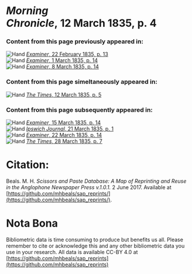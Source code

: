 # *Morning Chronicle*, 12 March 1835, p. 4  
  
### Content from this page previously appeared in:  
![Hand](http://scissorsandpaste.net/wp-content/uploads/2017/06/smallhandpointer.png) [*Examiner*, 22 February 1835, p. 13](https://mhbeals.github.io/sap_html/Examiner/Examiner-22-February-1835-p-13)  
![Hand](http://scissorsandpaste.net/wp-content/uploads/2017/06/smallhandpointer.png) [*Examiner*, 1 March 1835, p. 14](https://mhbeals.github.io/sap_html/Examiner/Examiner-1-March-1835-p-14)  
![Hand](http://scissorsandpaste.net/wp-content/uploads/2017/06/smallhandpointer.png) [*Examiner*, 8 March 1835, p. 14](https://mhbeals.github.io/sap_html/Examiner/Examiner-8-March-1835-p-14)  
  
### Content from this page simeltaneously appeared in:  
![Hand](http://scissorsandpaste.net/wp-content/uploads/2017/06/smallhandpointer.png) [*The Times*, 12 March 1835, p. 5](https://mhbeals.github.io/sap_html/The-Times/The-Times-12-March-1835-p-5)  
  
### Content from this page subsequently appeared in:  
![Hand](http://scissorsandpaste.net/wp-content/uploads/2017/06/smallhandpointer.png) [*Examiner*, 15 March 1835, p. 14](https://mhbeals.github.io/sap_html/Examiner/Examiner-15-March-1835-p-14)  
![Hand](http://scissorsandpaste.net/wp-content/uploads/2017/06/smallhandpointer.png) [*Ipswich Journal*, 21 March 1835, p. 1](https://mhbeals.github.io/sap_html/Ipswich-Journal/Ipswich-Journal-21-March-1835-p-1)  
![Hand](http://scissorsandpaste.net/wp-content/uploads/2017/06/smallhandpointer.png) [*Examiner*, 22 March 1835, p. 14](https://mhbeals.github.io/sap_html/Examiner/Examiner-22-March-1835-p-14)  
![Hand](http://scissorsandpaste.net/wp-content/uploads/2017/06/smallhandpointer.png) [*The Times*, 28 March 1835, p. 7](https://mhbeals.github.io/sap_html/The-Times/The-Times-28-March-1835-p-7)  


# Citation: 

Beals. M. H. *Scissors and Paste Database: A Map of Reprinting and Reuse in the Anglophone Newspaper Press v.1.0.1.* 2 June 2017. Available at [https://github.com/mhbeals/sap_reprints/](https://github.com/mhbeals/sap_reprints/). 

# Nota Bona

Bibliometric data is time consuming to produce but benefits us all. Please remember to cite or acknowledge this and any other bibliometric data you use in your research. All data is available CC-BY 4.0 at [https://github.com/mhbeals/sap_reprints](https://github.com/mhbeals/sap_reprints)